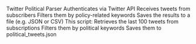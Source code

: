 Twitter Political Parser
 Authenticates via Twitter API
 Receives tweets from subscribers
 Filters them by policy-related keywords
 Saves the results to a file (e.g. JSON or CSV)
This script:
 Retrieves the last 100 tweets from subscriptions
 Filters them by political keywords
 Saves them to political_tweets.json
